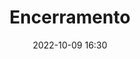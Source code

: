 ---
title: 'Encerramento'
type: span
speakers:
  - PHPeste
picture: /assets/images/schedule/phpeste.jpg
linkedin: 
twitter: 
instagram: 
date: '2022-10-09 16:30'
rooms:
  - 4
  - 5
---